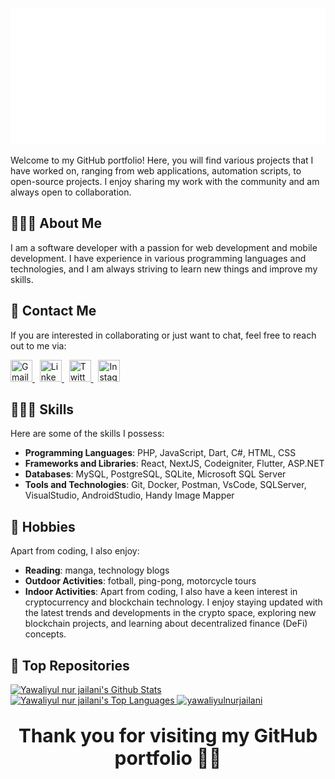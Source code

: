 <p align="center">
  <img src="assets/title.svg">
</p>

Welcome to my GitHub portfolio! Here, you will find various projects that I have worked on, ranging from web applications, automation scripts, to open-source projects. I enjoy sharing my work with the community and am always open to collaboration.

<!--## 📒 Table of Contents

- [About Me](#about-me)
- [Skills](#skills)
- [Hobbies](#hobbies)
- [Contact Me](#contact-me)
- [Top Repositories](#contact-me)
- [Links](#skills)-->

## 🙎🏻‍♂️ About Me
<p align="left">
I am a software developer with a passion for web development and mobile development. I have experience in various programming languages and technologies, and I am always striving to learn new things and improve my skills.
</p>


## 📲 Contact Me
If you are interested in collaborating or just want to chat, feel free to reach out to me via:
<p align="left">
  <a href="mailto:yawaliyulnurjailani@gmail.com">
    <img src="https://skillicons.dev/icons?i=gmail" title="Gmail" height="35px" width="35px"/>
  </a>
  &nbsp;
  <a href="https://www.linkedin.com/in/yawaliyulnurjailani">
    <img src="https://skillicons.dev/icons?i=linkedin" title="LinkedIn" height="35px" width="35px"/>
  </a>
  &nbsp;
  <a href="#">
    <img src="https://skillicons.dev/icons?i=twitter" title="Twitter" height="35px" width="35px"/>
  </a>
  &nbsp;
  <a href="#">
    <img src="https://skillicons.dev/icons?i=instagram" title="Instagram" height="35px" width="35px"/>
  </a>
</p>


## 👨🏻‍💻 Skills
Here are some of the skills I possess:

- **Programming Languages**: PHP, JavaScript, Dart, C#, HTML, CSS
- **Frameworks and Libraries**: React, NextJS, Codeigniter, Flutter, ASP.NET
- **Databases**: MySQL, PostgreSQL, SQLite, Microsoft SQL Server
- **Tools and Technologies**: Git, Docker, Postman, VsCode, SQLServer, VisualStudio, AndroidStudio, Handy Image Mapper


## 🌟 Hobbies
Apart from coding, I also enjoy:

- **Reading**: manga, technology blogs
- **Outdoor Activities**: fotball, ping-pong, motorcycle tours
- **Indoor Activities**: Apart from coding, I also have a keen interest in cryptocurrency and blockchain technology. I enjoy staying updated with the latest trends and developments in the crypto space, exploring new blockchain projects, and learning about decentralized finance (DeFi) concepts.


<!--## 🔗 Links
- [Portfolio Website](https://github.com/yawaliyulnurjailani/yawaliyulnurjailani)
- [Blog](https://github.com/yawaliyulnurjailani/yawaliyulnurjailani)-->
## 🔮 Top Repositories

<a>
  <a href="https://github.com/yawaliyulnurjailani">
    <img alt="Yawaliyul nur jailani's Github Stats" src="https://github-readme-stats.vercel.app/api?username=yawaliyulnurjailani&show_icons=true&locale=en&layout=compact&theme=radical" height="192px" width="29%"/>
  </a>
  <a href="https://github.com/yawaliyulnurjailani">
    <img alt="Yawaliyul nur jailani's Top Languages" src="https://github-readme-streak-stats.herokuapp.com/?user=yawaliyulnurjailani&show_icons=true&locale=en&layout=compact&theme=radical" height="192px" width="40%"/>
  </a>
  <a href="https://github.com/yawaliyulnurjailani">
    <img alt="yawaliyulnurjailani" src="https://github-readme-stats.vercel.app/api/top-langs/?username=yawaliyulnurjailani&show_icons=true&locale=en&layout=compact&theme=radical" height="192px" width="29%"/>
  </a>
</a>

<br>

### <p align="center" style="font-size:30px;"><strong>Thank you for visiting my GitHub portfolio 🙇🏻</strong></p>

